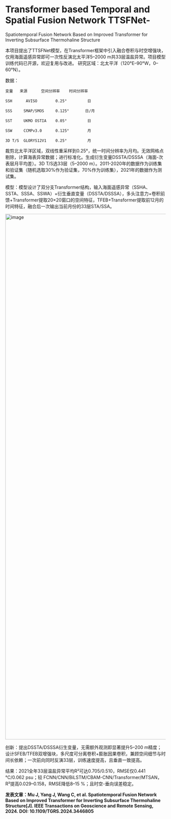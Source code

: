 # Transformer based Temporal and Spatial Fusion Network TTSFNet-
Spatiotemporal Fusion Network Based on Improved Transformer for Inverting Subsurface Thermohaline Structure

本项目提出了TTSFNet模型，在Transformer框架中引入融合卷积与时空增强块，仅用海面遥感异常即可一次性反演北太平洋5–2000 m共33层温盐异常。项目模型训练代码已开源，欢迎复用与改进。
研究区域：北太平洋（120°E–90°W，0–60°N）。

数据：

	变量	 来源	     空间分辨率	  时间分辨率	
	
	SSH	     AVISO	      0.25°	      	日	
	
	SSS	    SMAP/SMOS  	  0.125°	   日/月	
	
	SST	    UKMO OSTIA	  0.05°	        日	
	
    SSW	    CCMPv3.0	  0.125°  	    月
	
	3D T/S	GLORYS12V1 	  0.25°	        月	
   

裁剪北太平洋区域，双线性重采样到0.25°，统一时间分辨率为月均。无效网格点剔除，计算海表异常数据；进行标准化。生成衍生变量DSSTA/DSSSA（海面-次表层月平均差）。3D T/S选33层（5–2000 m）。2011-2020年的数据作为训练集和验证集（随机选取30%作为验证集，70%作为训练集），2021年的数据作为测试集。

模型：模型设计了双分支Transformer结构，输入海面遥感异常（SSHA、SSTA、SSSA、SSWA）+衍生垂直变量（DSSTA/DSSSA），多头注意力+卷积前馈+Transformer提取20×20窗口的空间特征，TFEB+Transformer提取前12月的时间特征，融合后一次输出当前月份的33层STA/SSA。

<img width="4252" height="1645" alt="image" src="https://github.com/user-attachments/assets/5c25dd26-d12e-4cc5-8895-06c20a4a00fe" />


创新：提出DSSTA/DSSSA衍生变量，无需额外观测即显著提升5–200 m精度；设计SFEB/TFEB双增强块，多尺度可分离卷积+膨胀因果卷积，兼顾空间细节与时间长依赖；一次前向同时反演33层，训练速度提高，且垂直一致提高。

结果：2021全年33层温盐异常平均R²可达0.705/0.510，RMSE仅0.441 ℃/0.062 psu；较 FCNN/CNN/BiLSTM/CBAM-CNN/Transformer/MTSAN，R²提高0.029–0.158，RMSE降低8–15 %；且时空-垂向误差稳定。

**发表文章：Mu J, Yang J, Wang C, et al. Spatiotemporal Fusion Network Based on Improved Transformer for Inverting Subsurface Thermohaline Structure[J]. IEEE Transactions on Geoscience and Remote Sensing, 2024.  DOI: 10.1109/TGRS.2024.3446805**
